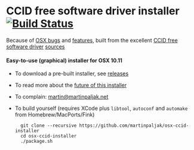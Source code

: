 # CCID free software driver installer [![Build Status](https://travis-ci.org/martinpaljak/osx-ccid-installer.svg?branch=master)](https://travis-ci.org/martinpaljak/osx-ccid-installer) 

Because of [OSX bugs](http://ludovicrousseau.blogspot.com/2016/04/os-x-el-capitan-and-ccid-driver-upgrades.html) and [features](https://en.wikipedia.org/wiki/System_Integrity_Protection), built from the excellent [CCID free software driver](http://pcsclite.alioth.debian.org/ccid.html) [sources](https://github.com/LudovicRousseau/CCID)

#### Easy-to-use (graphical) installer for OSX 10.11 ####
* To download a pre-built installer, see [releases](https://github.com/martinpaljak/osx-ccid-installer/releases)
* To read more about the [future of this installer](http://lists.musclecard.com/pipermail/muscle_lists.musclecard.com/2014-January/010027.html)
* To complain: martin@martinpaljak.net
* To build yourself (requires XCode plus `libtool`, `autoconf` and `automake` from Homebrew/MacPorts/Fink)
  
        git clone --recursive https://github.com/martinpaljak/osx-ccid-installer
        cd osx-ccid-installer
        ./package.sh
